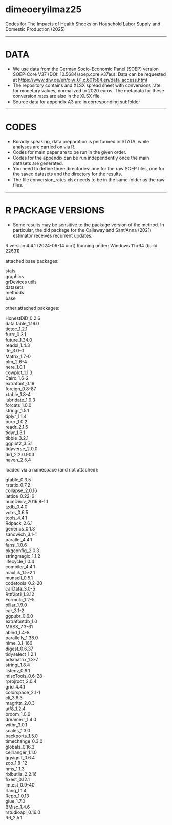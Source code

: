 # dimeoeryilmaz25
Codes for The Impacts of Health Shocks on Household Labor Supply and Domestic Production (2025)

****************
# DATA
- We use data from the German Socio-Economic Panel (SOEP) version SOEP-Core V37 (DOI: 10.5684/soep.core.v37eu). Data can be requested at https://www.diw.de/en/diw_01.c.601584.en/data_access.html
- The repository contains and XLSX spread sheet with conversions rate for monetary values, normalized to 2020 euros. The metadata for these conversion rates are also in the XLSX file.
- Source data for appendix A3 are in corresponding subfolder

***************
# CODES
- Boradly speaking, data preparation is performed in STATA, while analyses are carried on via R.
- Codes for main paper are to be run in the given order.
- Codes for the appendix can be run independently once the main datasets are generated.
- You need to define three directories: one for the raw SOEP files, one for the saved datasets and the directory for the results.
- The file conversion_rates.xlsx needs to be in the same folder as the raw files.

***************
# R PACKAGE VERSIONS
- Some results may be sensitive to the package version of the method. In particular, the did package for the Callaway and Sant'Anna (2021) estimator receives recurrent updates.

R version 4.4.1 (2024-06-14 ucrt)
Running under: Windows 11 x64 (build 22631)

attached base packages:

stats     
graphics  
grDevices 
utils     
datasets  
methods   
base     

other attached packages:

HonestDiD_0.2.6  
data.table_1.16.0  
tictoc_1.2.1  
furrr_0.3.1  
future_1.34.0  
readxl_1.4.3  
lfe_3.0-0  
Matrix_1.7-0  
plm_2.6-4  
here_1.0.1  
cowplot_1.1.3  
Cairo_1.6-2  
extrafont_0.19  
foreign_0.8-87  
xtable_1.8-4  
lubridate_1.9.3  
forcats_1.0.0  
stringr_1.5.1  
dplyr_1.1.4  
purrr_1.0.2  
readr_2.1.5  
tidyr_1.3.1  
tibble_3.2.1  
ggplot2_3.5.1  
tidyverse_2.0.0  
did_2.2.0.903  
haven_2.5.4  

loaded via a namespace (and not attached):

gtable_0.3.5  
rstatix_0.7.2  
collapse_2.0.16  
lattice_0.22-6  
numDeriv_2016.8-1.1  
tzdb_0.4.0  
vctrs_0.6.5  
tools_4.4.1  
Rdpack_2.6.1  
generics_0.1.3  
sandwich_3.1-1  
parallel_4.4.1  
fansi_1.0.6  
pkgconfig_2.0.3  
stringmagic_1.1.2  
lifecycle_1.0.4  
compiler_4.4.1  
maxLik_1.5-2.1  
munsell_0.5.1  
codetools_0.2-20  
carData_3.0-5  
Rttf2pt1_1.3.12  
Formula_1.2-5  
pillar_1.9.0  
car_3.1-2  
ggpubr_0.6.0  
extrafontdb_1.0  
MASS_7.3-61  
abind_1.4-8  
parallelly_1.38.0  
nlme_3.1-166  
digest_0.6.37  
tidyselect_1.2.1  
bdsmatrix_1.3-7  
stringi_1.8.4  
listenv_0.9.1  
miscTools_0.6-28  
rprojroot_2.0.4  
grid_4.4.1  
colorspace_2.1-1  
cli_3.6.3  
magrittr_2.0.3  
utf8_1.2.4  
broom_1.0.6  
dreamerr_1.4.0  
withr_3.0.1  
scales_1.3.0  
backports_1.5.0  
timechange_0.3.0  
globals_0.16.3  
cellranger_1.1.0  
ggsignif_0.6.4  
zoo_1.8-12  
hms_1.1.3  
rbibutils_2.2.16  
fixest_0.12.1  
lmtest_0.9-40  
rlang_1.1.4  
Rcpp_1.0.13  
glue_1.7.0  
BMisc_1.4.6  
rstudioapi_0.16.0  
R6_2.5.1     
